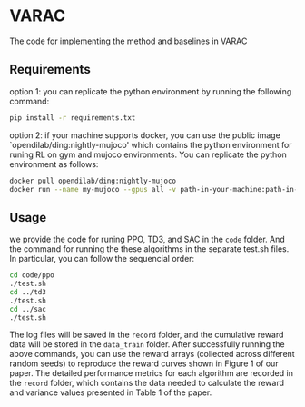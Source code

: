 # VARAC
The code for implementing the method and baselines in VARAC

## Requirements
option 1: you can replicate the python environment by running the following command:
```bash
pip install -r requirements.txt
```
option 2: if your machine supports docker, you can use the public image `opendilab/ding:nightly-mujoco' which contains the python environment for runing RL on gym and mujoco environments. You can replicate the python environment as follows:
```bash
docker pull opendilab/ding:nightly-mujoco
docker run --name my-mujoco --gpus all -v path-in-your-machine:path-in-container -it opendilab/ding:nightly-mujoco
```

## Usage
we provide the code for runing PPO, TD3, and SAC in the `code` folder. And the command for running the these algorithms in the separate test.sh files. In particular, you can follow the sequencial order:
```bash
cd code/ppo
./test.sh
cd ../td3
./test.sh
cd ../sac
./test.sh
```

The log files will be saved in the `record` folder, and the cumulative reward data will be stored in the `data_train` folder. After successfully running the above commands, you can use the reward arrays (collected across different random seeds) to reproduce the reward curves shown in Figure 1 of our paper. The detailed performance metrics for each algorithm are recorded in the `record` folder, which contains the data needed to calculate the reward and variance values presented in Table 1 of the paper.

